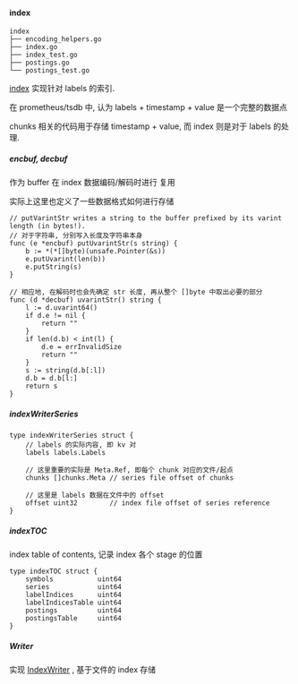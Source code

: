 #### index

```
index
├── encoding_helpers.go
├── index.go
├── index_test.go
├── postings.go
└── postings_test.go
```

[index](https://godoc.org/github.com/prometheus/tsdb/index) 实现针对 labels 的索引.

在 prometheus/tsdb 中, 认为 labels + timestamp + value 是一个完整的数据点

chunks 相关的代码用于存储 timestamp + value, 而 index 则是对于 labels 的处理.



##### encbuf, decbuf

作为 buffer 在 index 数据编码/解码时进行 复用

实际上这里也定义了一些数据格式如何进行存储

```
// putVarintStr writes a string to the buffer prefixed by its varint length (in bytes!).
// 对于字符串, 分别写入长度及字符串本身
func (e *encbuf) putUvarintStr(s string) {
	b := *(*[]byte)(unsafe.Pointer(&s))
	e.putUvarint(len(b))
	e.putString(s)
}

// 相应地, 在解码时也会先确定 str 长度, 再从整个 []byte 中取出必要的部分
func (d *decbuf) uvarintStr() string {
	l := d.uvarint64()
	if d.e != nil {
		return ""
	}
	if len(d.b) < int(l) {
		d.e = errInvalidSize
		return ""
	}
	s := string(d.b[:l])
	d.b = d.b[l:]
	return s
}
```



##### indexWriterSeries

```
type indexWriterSeries struct {
	// labels 的实际内容, 即 kv 对
	labels labels.Labels
	
	// 这里重要的实际是 Meta.Ref, 即每个 chunk 对应的文件/起点
	chunks []chunks.Meta // series file offset of chunks
	
	// 这里是 labels 数据在文件中的 offset
	offset uint32        // index file offset of series reference
}
```



##### indexTOC

index table of contents, 记录 index 各个 stage 的位置

```
type indexTOC struct {
	symbols           uint64
	series            uint64
	labelIndices      uint64
	labelIndicesTable uint64
	postings          uint64
	postingsTable     uint64
}
```



##### Writer

实现 [IndexWriter](https://github.com/prometheus/tsdb/blob/d45b595a1daefad23c09a2d994bf956f8b5f15a9/block.go#L32-L58) , 基于文件的 index 存储

 
